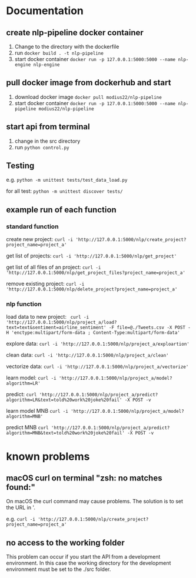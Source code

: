 #  Documentation



## create nlp-pipeline docker container

1. Change to the directory with the dockerfile
2. run ```docker build . -t nlp-pipeline```
3. start docker container ```docker run -p 127.0.0.1:5000:5000 --name nlp-engine nlp-engine```

## pull docker image from dockerhub and start

1. download docker image ```docker pull modius22/nlp-pipeline```
2. start docker container ```docker run -p 127.0.0.1:5000:5000 --name nlp-pipeline modius22/nlp-pipeline```

## start api from terminal 
1. change in the src directory
2. run ```python control.py```

## Testing

e.g. ``` python -m unittest tests/test_data_load.py ```

for all test: ```python -m unittest discover tests/```

## example run of each function

### standard function

create new project: 
```curl -i 'http://127.0.0.1:5000/nlp/create_project?project_name=project_a'```

get list of projects:
```curl -i 'http://127.0.0.1:5000/nlp/get_project'```

get list of all files of an project:
```curl -i 'http://127.0.0.1:5000/nlp/get_project_files?project_name=project_a'```


remove existing project:
```curl -i 'http://127.0.0.1:5000/nlp/delete_project?project_name=project_a'```

### nlp function

load data to new project:
``` curl -i 'http://127.0.0.1:5000/nlp/project_a/load?text=text&sentiment=airline_sentiment' -F file=@./Tweets.csv -X POST -H 'enctype:multipart/form-data ; Content-Type:multipart/form-data'```

explore data:
```curl -i 'http://127.0.0.1:5000/nlp/project_a/exploartion'```

clean data:
```curl -i 'http://127.0.0.1:5000/nlp/project_a/clean'```

vectorize data:
```curl -i 'http://127.0.0.1:5000/nlp/project_a/vectorize'```

learn model:
```curl -i 'http://127.0.0.1:5000/nlp/project_a/model?algorithm=LR'```

predict:
``` curl 'http://127.0.0.1:5000/nlp/project_a/predict?algorithm=LR&text=told%20work%20joke%20fail' -X POST -v ```

learn model MNB
```curl -i 'http://127.0.0.1:5000/nlp/project_a/model?algorithm=MNB'```

predict MNB
```curl 'http://127.0.0.1:5000/nlp/project_a/predict?algorithm=MNB&text=told%20work%20joke%20fail' -X POST -v ```

# known problems
## macOS curl on terminal "zsh: no matches found:"
 On macOS the curl command may cause problems. The solution is to set the URL in '.
 
 e.g. 
```curl -i 'http://127.0.0.1:5000/nlp/create_project?project_name=project_a'```

## no access to the working folder
This problem can occur if you start the API from a development environment. In this case the working directory for the development environment must be set to the ./src folder.
